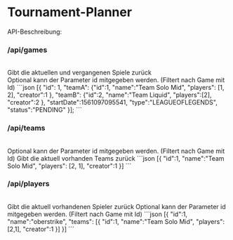 # Tournament-Planner
API-Beschreibung:

<h3>/api/games</h3> <br>
Gibt die aktuellen und vergangenen Spiele zurück<br>
Optional kann der Parameter id mitgegeben werden. (Filtert nach Game mit Id)
```json
[{
  "id": 1,
  "teamA":
     {"id":1,
     "name":"Team Solo Mid",
     "players":
        [1,
        2],
     "creator":1
     },
  "teamB":
      {"id":2,
      "name":"Team Liquid",
      "players":[2],
      "creator":2
      },
   "startDate":1561097095541,
   "type":"LEAGUEOFLEGENDS",
   "status":"PENDING"
}];
```
<h3>/api/teams</h3> <br>
Optional kann der Parameter id mitgegeben werden. (Filtert nach Game mit Id)
Gibt die aktuell vorhanden Teams zurück
```json
[{
  "id":1,
  "name":"Team Solo Mid",
  "players":
     [2,
      1],
  "creator":1
}]
```

<h3>/api/players</h3> <br>
Gibt die aktuell vorhandenen Spieler zurück 
Optional kann der Parameter id mitgegeben werden. (Filtert nach Game mit Id)
```json
[{
  "id":1,
  "name":"oberstrike",
  "teams":
    [{
    "id":1,
    "name":"Team Solo Mid",
    "players":[2,1],
    "creator":1
    }]
}]
```

